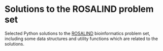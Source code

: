 Solutions to the ROSALIND problem set
=====================================

Selected Python solutions to the [ROSALIND](https://rosalind.info/) bioinformatics problem set, including some data structures and utility functions which are related to the solutions.

